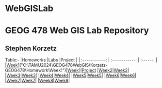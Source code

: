 # WebGISLab
<h1>GEOG 478 Web GIS Lab Repository</h1>
<h2>Stephen Korzetz</h2>

Table:-
|Homeworks          |Labs              |Project         |
| :------------: | :------------: | :------: |
|[Week1](https://github.com/StephenKorzetz/Korzetz-GEOG478/tree/main/Homework/Week1)("C:\TAMU2024\GEOG478WebGIS\Korzetz-GEOG478\Homework\Week1")|[Week1](C:\TAMU2024\GEOG478WebGIS\Korzetz-GEOG478\Lab\Week1)|[Project]("C:\TAMU2024\GEOG478WebGIS\DevSource\Korzetz-GEOG478\Project")
|[Week2]("C:\TAMU2024\GEOG478WebGIS\Korzetz-GEOG478\Homework\Week2")|[Week2]("C:\TAMU2024\GEOG478WebGIS\Korzetz-GEOG478\Lab\Week2")|
|[Week3]("C:\TAMU2024\GEOG478WebGIS\Korzetz-GEOG478\Homework\Week3")|[Week3]("C:\TAMU2024\GEOG478WebGIS\Korzetz-GEOG478\Lab\Week3")|
|[Week4]("C:\TAMU2024\GEOG478WebGIS\Korzetz-GEOG478\Homework\Week4")|[Week4]("C:\TAMU2024\GEOG478WebGIS\Korzetz-GEOG478\Lab\Week4")|
|[Week5]("C:\TAMU2024\GEOG478WebGIS\Korzetz-GEOG478\Homework\Week5")|[Week5]("C:\TAMU2024\GEOG478WebGIS\Korzetz-GEOG478\Lab\Week5")|
|[Week6]("C:\TAMU2024\GEOG478WebGIS\Korzetz-GEOG478\Homework\Week6")|[Week6]("C:\TAMU2024\GEOG478WebGIS\Korzetz-GEOG478\Lab\Week6")|
|[Week7]("C:\TAMU2024\GEOG478WebGIS\Korzetz-GEOG478\Homework\Week7")|[Week7]("C:\TAMU2024\GEOG478WebGIS\Korzetz-GEOG478\Lab\Week7")|
|[Week8]("C:\TAMU2024\GEOG478WebGIS\Korzetz-GEOG478\Homework\Week8")|[Week8]("C:\TAMU2024\GEOG478WebGIS\Korzetz-GEOG478\Lab\Week8")|